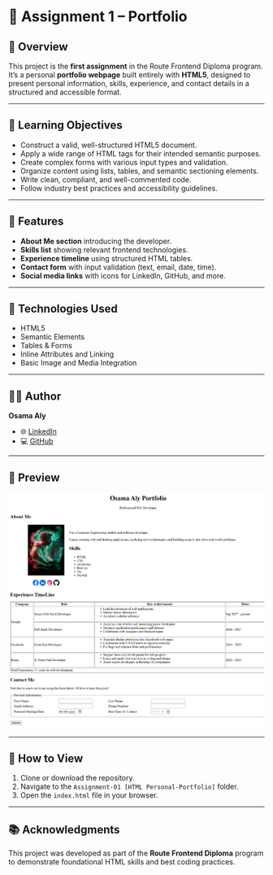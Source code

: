 # 🧠 Assignment 1 – Portfolio

## 📄 Overview
This project is the **first assignment** in the Route Frontend Diploma program.  
It’s a personal **portfolio webpage** built entirely with **HTML5**, designed to present personal information, skills, experience, and contact details in a structured and accessible format.

---

## 🎯 Learning Objectives
- Construct a valid, well-structured HTML5 document.  
- Apply a wide range of HTML tags for their intended semantic purposes.  
- Create complex forms with various input types and validation.  
- Organize content using lists, tables, and semantic sectioning elements.  
- Write clean, compliant, and well-commented code.  
- Follow industry best practices and accessibility guidelines.

---

## 🧩 Features
- **About Me section** introducing the developer.  
- **Skills list** showing relevant frontend technologies.  
- **Experience timeline** using structured HTML tables.  
- **Contact form** with input validation (text, email, date, time).  
- **Social media links** with icons for LinkedIn, GitHub, and more.  

---

## 🧰 Technologies Used
- HTML5  
- Semantic Elements  
- Tables & Forms  
- Inline Attributes and Linking  
- Basic Image and Media Integration  

---

## 🧑‍💻 Author
**Osama Aly**  
- 🌐 [LinkedIn](https://www.linkedin.com/in/osama-aly-oa/)  
- 💻 [GitHub](https://github.com/osama-aly-oa)

---

## 📸 Preview 
![Portfolio Output](https://raw.githubusercontent.com/osama-aly-oa/Route-Frontend-Assignments/main/Assignment-01%20%5BHTML%20Personal-Portfolio%5D/output-img.png)

---

## 🚀 How to View
1. Clone or download the repository.  
2. Navigate to the `Assignment-01 [HTML Personal-Portfolio]` folder.  
3. Open the `index.html` file in your browser.

---

## 📚 Acknowledgments
This project was developed as part of the **Route Frontend Diploma** program to demonstrate foundational HTML skills and best coding practices.

